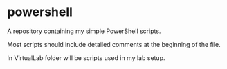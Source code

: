 # powershell

A repository containing my simple PowerShell scripts.

Most scripts should include detailed comments at the beginning of the file.

In VirtualLab folder will be scripts used in my lab setup.
